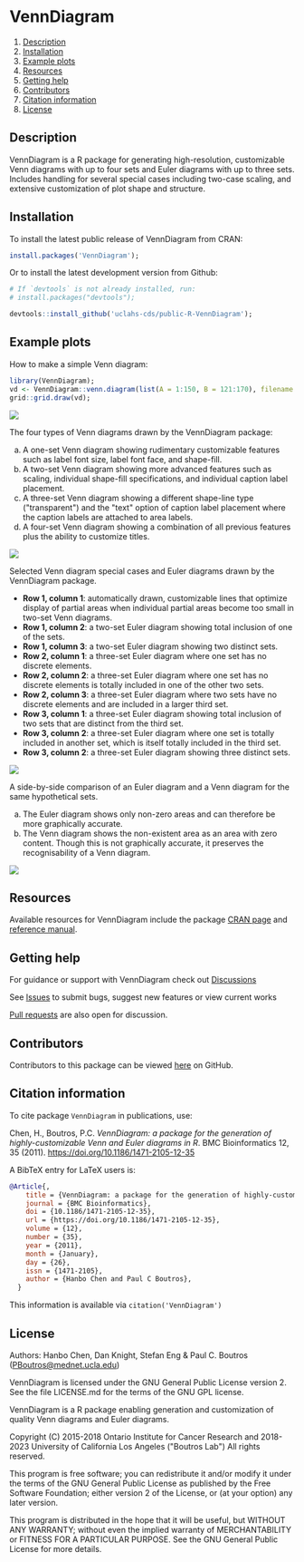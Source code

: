 # VennDiagram

1. [Description](#description)
2. [Installation](#installation)
3. [Example plots](#example-plots)
4. [Resources](#resources)
5. [Getting help](#getting-help)
6. [Contributors](#contributors)
7. [Citation information](#citation-information)
8. [License](#license)

## Description

VennDiagram is a R package for generating high-resolution, customizable Venn diagrams with up to four sets and Euler diagrams with up to three sets. Includes handling for several special cases including two-case scaling, and extensive customization of plot shape and structure.

## Installation

To install the latest public release of VennDiagram from CRAN:

```R
install.packages('VennDiagram');
```

Or to install the latest development version from Github:

```R
# If `devtools` is not already installed, run:
# install.packages("devtools");

devtools::install_github('uclahs-cds/public-R-VennDiagram');
```

## Example plots

How to make a simple Venn diagram:

```R
library(VennDiagram);
vd <- VennDiagram::venn.diagram(list(A = 1:150, B = 121:170), filename = NULL);
grid::grid.draw(vd);
```

![](https://camo.githubusercontent.com/f4c17c926a5be6bfb3aeb42b19d29ef9d6f5440654dd4f078e1c8a113d08907e/68747470733a2f2f692e696d6775722e636f6d2f4d47376f4b41712e706e67)

The four types of Venn diagrams drawn by the VennDiagram package:

<ol type="a">
    <li>A one-set Venn diagram showing rudimentary customizable features such as label font size, label font face, and shape-fill.</li>
    <li>A two-set Venn diagram showing more advanced features such as scaling, individual shape-fill specifications, and individual caption label placement.</li>
    <li>A three-set Venn diagram showing a different shape-line type ("transparent") and the "text" option of caption label placement where the caption labels are attached to area labels.</li>
    <li>A four-set Venn diagram showing a combination of all previous features plus the ability to customize titles.</li>
</ol>

![](https://media.springernature.com/full/springer-static/image/art%3A10.1186%2F1471-2105-12-35/MediaObjects/12859_2010_Article_5075_Fig1_HTML.jpg?as=webp)

Selected Venn diagram special cases and Euler diagrams drawn by the VennDiagram package.

- **Row 1, column 1**: automatically drawn, customizable lines that optimize display of partial areas when individual partial areas become too small in two-set Venn diagrams.
- **Row 1, column 2**: a two-set Euler diagram showing total inclusion of one of the sets.
- **Row 1, column 3**: a two-set Euler diagram showing two distinct sets.
- **Row 2, column 1**: a three-set Euler diagram where one set has no discrete elements.
- **Row 2, column 2**: a three-set Euler diagram where one set has no discrete elements is totally included in one of the other two sets.
- **Row 2, column 3**: a three-set Euler diagram where two sets have no discrete elements and are included in a larger third set.
- **Row 3, column 1**: a three-set Euler diagram showing total inclusion of two sets that are distinct from the third set.
- **Row 3, column 2**: a three-set Euler diagram where one set is totally included in another set, which is itself totally included in the third set.
- **Row 3, column 2**: a three-set Euler diagram showing three distinct sets.

![](https://media.springernature.com/full/springer-static/image/art%3A10.1186%2F1471-2105-12-35/MediaObjects/12859_2010_Article_5075_Fig2_HTML.jpg?as=webp)

A side-by-side comparison of an Euler diagram and a Venn diagram for the same hypothetical sets.

<!-- to get A, B -->
<ol type="a">
    <li>The Euler diagram shows only non-zero areas and can therefore be more graphically accurate.</li>
    <li>The Venn diagram shows the non-existent area as an area with zero content. Though this is not graphically accurate, it preserves the recognisability of a Venn diagram.</li>
</ol>

![](https://media.springernature.com/full/springer-static/image/art%3A10.1186%2F1471-2105-12-35/MediaObjects/12859_2010_Article_5075_Fig3_HTML.jpg?as=webp)

## Resources

Available resources for VennDiagram include the package [CRAN page](https://cran.r-project.org/web/packages/VennDiagram/index.html) and [reference manual](https://cran.r-project.org/web/packages/VennDiagram/VennDiagram.pdf).

## Getting help

For guidance or support with VennDiagram check out [Discussions](https://github.com/uclahs-cds/public-R-VennDiagram/discussions)

See [Issues](https://github.com/uclahs-cds/public-R-VennDiagram/issues) to submit bugs, suggest new features or view current works

[Pull requests](https://github.com/uclahs-cds/public-R-VennDiagram/pulls) are also open for discussion.

## Contributors

Contributors to this package can be viewed [here](https://github.com/uclahs-cds/public-R-VennDiagram/graphs/contributors) on GitHub.

## Citation information

To cite package `VennDiagram` in publications, use:

Chen, H., Boutros, P.C. _VennDiagram: a package for the generation of highly-customizable Venn and Euler diagrams in R_. BMC Bioinformatics 12, 35 (2011). https://doi.org/10.1186/1471-2105-12-35

A BibTeX entry for LaTeX users is:

```BibTeX
@Article{,
    title = {VennDiagram: a package for the generation of highly-customizable Venn and Euler diagrams in R},
    journal = {BMC Bioinformatics},
    doi = {10.1186/1471-2105-12-35},
    url = {https://doi.org/10.1186/1471-2105-12-35},
    volume = {12},
    number = {35},
    year = {2011},
    month = {January},
    day = {26},
    issn = {1471-2105},
    author = {Hanbo Chen and Paul C Boutros},
  }
```

This information is available via `citation('VennDiagram')`

## License

Authors: Hanbo Chen, Dan Knight, Stefan Eng & Paul C. Boutros (PBoutros@mednet.ucla.edu)

VennDiagram is licensed under the GNU General Public License version 2. See the file LICENSE.md for the terms of the GNU GPL license.

VennDiagram is a R package enabling generation and customization of quality Venn diagrams and Euler diagrams.

Copyright (C) 2015-2018 Ontario Institute for Cancer Research and 2018-2023 University of California Los Angeles ("Boutros Lab") All rights reserved.

This program is free software; you can redistribute it and/or modify it under the terms of the GNU General Public License as published by the Free Software Foundation; either version 2 of the License, or (at your option) any later version.

This program is distributed in the hope that it will be useful, but WITHOUT ANY WARRANTY; without even the implied warranty of MERCHANTABILITY or FITNESS FOR A PARTICULAR PURPOSE. See the GNU General Public License for more details.
